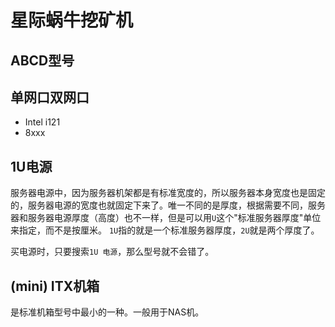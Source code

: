 # 星际蜗牛挖矿机


## ABCD型号


## 单网口双网口

- Intel i121
- 8xxx


## 1U电源

服务器电源中，因为服务器机架都是有标准宽度的，所以服务器本身宽度也是固定的，服务器电源的宽度也就固定下来了。唯一不同的是厚度，根据需要不同，服务器和服务器电源厚度（高度）也不一样，但是可以用`U`这个"标准服务器厚度"单位来指定，而不是按厘米。
`1U`指的就是一个标准服务器厚度，`2U`就是两个厚度了。

买电源时，只要搜索`1U 电源`，那么型号就不会错了。


## (mini) ITX机箱

是标准机箱型号中最小的一种。一般用于NAS机。
